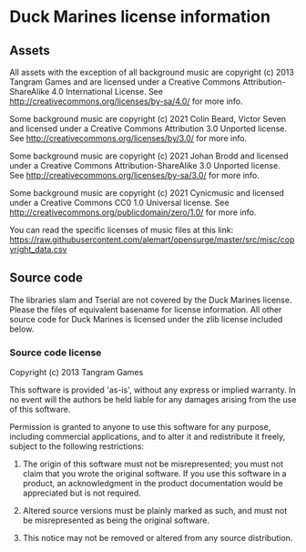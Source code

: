 # Duck Marines license information #

## Assets ##

All assets with the exception of all background music are copyright (c) 2013 Tangram Games
and are licensed under a Creative Commons Attribution-ShareAlike 4.0 International License.
See http://creativecommons.org/licenses/by-sa/4.0/ for more info.

Some background music are copyright (c) 2021 Colin Beard, Victor Seven and licensed under a
Creative Commons Attribution 3.0 Unported license.
See http://creativecommons.org/licenses/by/3.0/ for more info.

Some background music are copyright (c) 2021 Johan Brodd and licensed under a
Creative Commons Attribution-ShareAlike 3.0 Unported license.
See http://creativecommons.org/licenses/by-sa/3.0/ for more info.

Some background music are copyright (c) 2021 Cynicmusic and licensed under a
Creative Commons CC0 1.0 Universal license.
See http://creativecommons.org/publicdomain/zero/1.0/ for more info.

You can read the specific licenses of music files at this link:
https://raw.githubusercontent.com/alemart/opensurge/master/src/misc/copyright_data.csv

## Source code ##

The libraries slam and Tserial are not covered by the Duck Marines license.
Please the files of equivalent basename for license information.
All other source code for Duck Marines is licensed under the zlib license included below.

### Source code license ###

Copyright (c) 2013 Tangram Games

This software is provided 'as-is', without any express or implied
warranty. In no event will the authors be held liable for any damages
arising from the use of this software.

Permission is granted to anyone to use this software for any purpose,
including commercial applications, and to alter it and redistribute it
freely, subject to the following restrictions:

   1. The origin of this software must not be misrepresented; you must not
   claim that you wrote the original software. If you use this software
   in a product, an acknowledgment in the product documentation would be
   appreciated but is not required.

   2. Altered source versions must be plainly marked as such, and must not be
   misrepresented as being the original software.

   3. This notice may not be removed or altered from any source
   distribution.
   
